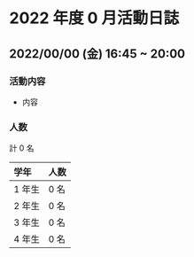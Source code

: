 # 2022 年度 0 月活動日誌

## 2022/00/00 (金) 16:45 ~ 20:00

### 活動内容

- 内容

### 人数

計 0 名

| 学年   | 人数  |
|:-----|:----|
| 1 年生 | 0 名 |
| 2 年生 | 0 名 |
| 3 年生 | 0 名 |
| 4 年生 | 0 名 |